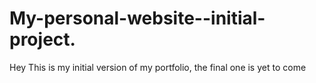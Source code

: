 # My-personal-website--initial-project. 
Hey This is my initial version of my portfolio, the final one is yet to come
